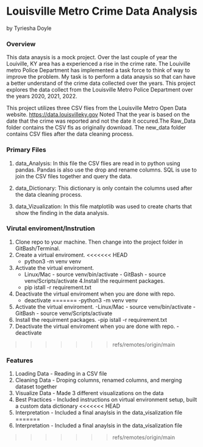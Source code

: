 # Louisville Metro Crime Data Analysis

by Tyriesha Doyle 

### Overview
This data anaysis is a mock project. Over the last couple of year the Louiville, KY area has a experienced a rise in the crime rate. The Louiville metro Police Department has implemented a task force to think of way to improve the problem. My task is to perform a data anaysis so that can have a better understand of the crime data collected over the years. This project explores the data collect from the Louisville Metro Police Department over the years 2020, 2021, 2022. 

This project utilizes three CSV flies from the Louisville Metro Open Data website. https://data.louisvilleky.gov 
Noted That the year is based on the date that the crime was reported and not the date it occured.The Raw_Data folder contains the CSV fls as originally download. The new_data folder contains CSV flies after the data cleaning process.

### Primary Files
1. data_Analysis: In this file the CSV flies are read in to python using pandas. Pandas is also use the drop and rename columns. SQL is use to join the CSV files together and query the data. 

2. data_Dictionary: This dictionary is only contain the columns used after the data cleaning process. 

3. data_Vizualization: In this file matplotlib was used to create charts that show the finding in the data analysis.

### Virutal enviroment/Instrution
1. Clone repo to your machine. Then change into the project folder in GitBash/Terminal.
2. Create a virtual enviroment. 
<<<<<<< HEAD
    - python3 -m venv venv 
3. Activate the virtual enviroment.
    - Linux/Mac - source venv/bin/activate   - GitBash - source venv/Scripts/activate
4.Install the requirment packages.
    - pip istall -r requirement.txt
5. Deactivate the virtual enviroment when you are done with repo.
    - deactivate 
=======
     -python3 -m venv venv 
3. Activate the virtual enviroment.
   -Linux/Mac - source venv/bin/activate
   -GitBash - source venv/Scripts/activate
4. Install the requirment packages.
   -pip istall -r requirement.txt
5. Deactivate the virtual enviroment when you are done with repo.
   -deactivate 
>>>>>>> refs/remotes/origin/main

### Features
1. Loading Data - Reading in a CSV file 
2. Cleaning Data - Droping columns, renamed columns, and merging dataset together 
3. Visualize Data - Made 3 different visualizations on the data 
4. Best Practices - Included instructions on virtual environment setup, built a custom data dictionary 
<<<<<<< HEAD
5. Interpretation - Included a final anaylsis in the data_visalization file
=======
5. Interpretation - Included a final anaylsis in the data_visalization file
>>>>>>> refs/remotes/origin/main
